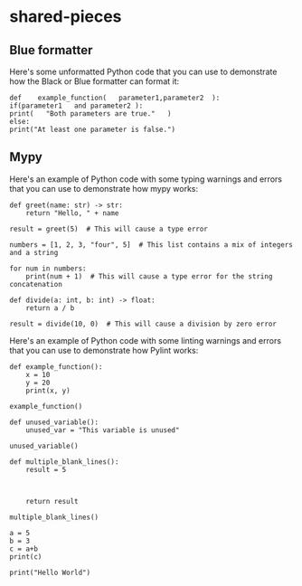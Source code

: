 # shared-pieces
## Blue formatter
Here's some unformatted Python code that you can use to demonstrate how the Black or Blue formatter can format it:
```
def    example_function(   parameter1,parameter2  ):
if(parameter1   and parameter2 ):
print(   "Both parameters are true."   )
else:
print("At least one parameter is false.")

```
## Mypy
Here's an example of Python code with some typing warnings and errors that you can use to demonstrate how mypy works:

```
def greet(name: str) -> str:
    return "Hello, " + name

result = greet(5)  # This will cause a type error

numbers = [1, 2, 3, "four", 5]  # This list contains a mix of integers and a string

for num in numbers:
    print(num + 1)  # This will cause a type error for the string concatenation

def divide(a: int, b: int) -> float:
    return a / b

result = divide(10, 0)  # This will cause a division by zero error
```

Here's an example of Python code with some linting warnings and errors that you can use to demonstrate how Pylint works:
```
def example_function():
    x = 10
    y = 20
    print(x, y)
    
example_function()

def unused_variable():
    unused_var = "This variable is unused"
    
unused_variable()

def multiple_blank_lines():
    result = 5
    
    
    
    return result

multiple_blank_lines()

a = 5
b = 3
c = a+b
print(c)

print("Hello World")

```
